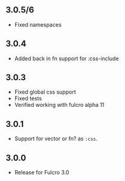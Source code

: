3.0.5/6
-------
- Fixed namespaces

3.0.4
-----
- Added back in fn support for :css-include

3.0.3
-----
- Fixed global css support
- Fixed tests
- Verified working with fulcro alpha 11

3.0.1
-----
- Support for vector or fn? as `:css`.

3.0.0
-----
- Release for Fulcro 3.0
